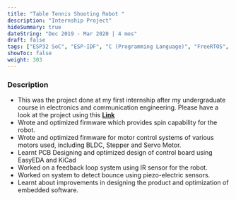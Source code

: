 ```yaml
---
title: "Table Tennis Shooting Robot "
description: "Internship Project"
hideSummary: true
dateString: "Dec 2019 - Mar 2020 | 4 mos"
draft: false
tags: ["ESP32 SoC", "ESP-IDF", "C (Programming Language)", "FreeRTOS", "Embedded Systems", "Communication Protocols", "SPI", "I2C", "GPIO", "USB", "UART", "DC Motor Control", "Stepper Motor Control", "Servo Motor Control", "KiCAD PCB Design"]
showToc: false
weight: 303
--- 
```


### Description
* This was the project done at my first internship after my undergraduate course in electronics and communication engineering. Please have a look at the project using this [**Link**](https://www.youtube.com/watch?v=LkQY86sJpRo&ab_channel=PongFoxTableTennisRobot)
* Wrote and optimized firmware which provides spin capability for the robot.
* Wrote and optimized firmware for motor control systems of various motors used, including BLDC, Stepper and Servo Motor.
* Learnt PCB Designing and optimized design of control board using EasyEDA and KiCad 
* Worked on a feedback loop system using IR sensor for the robot. 
* Worked on system to detect bounce using piezo-electric sensors.
* Learnt about improvements in designing the product and optimization of embedded software.
